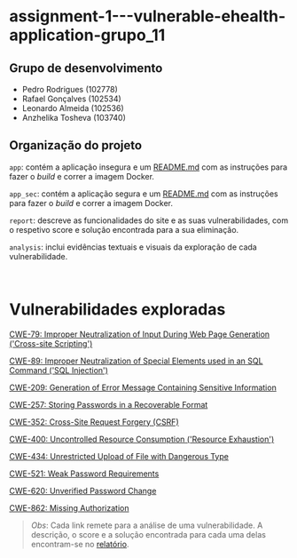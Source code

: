 # assignment-1---vulnerable-ehealth-application-grupo_11

## Grupo de desenvolvimento
- Pedro Rodrigues (102778)
- Rafael Gonçalves (102534)
- Leonardo Almeida (102536)
- Anzhelika Tosheva (103740)

## Organização do projeto
```app```: contém a aplicação insegura e um [README.md](app/README.md) com as instruções para fazer o *build* e correr a imagem Docker.

```app_sec```: contém a aplicação segura e um [README.md](app_sec/README.md) com as instruções para fazer o *build* e correr a imagem Docker.

```report```: descreve as funcionalidades do site e as suas vulnerabilidades, com o respetivo score e solução encontrada para a sua eliminação.

```analysis```: inclui evidências textuais e visuais da exploração de cada vulnerabilidade.

<br/>

# Vulnerabilidades exploradas
[CWE-79: Improper Neutralization of Input During Web Page Generation ('Cross-site Scripting')](analysis/CWE-79.md)

[CWE-89: Improper Neutralization of Special Elements used in an SQL Command ('SQL Injection')](analysis/CWE-89.md)

[CWE-209: Generation of Error Message Containing Sensitive Information](analysis/CWE-209.md)

[CWE-257: Storing Passwords in a Recoverable Format](analysis/CWE-257.md)

[CWE-352: Cross-Site Request Forgery (CSRF)](analysis/CWE-352.md)

[CWE-400: Uncontrolled Resource Consumption ('Resource Exhaustion')](analysis/CWE-400.md)

[CWE-434: Unrestricted Upload of File with Dangerous Type](analysis/CWE-434.md)

[CWE-521: Weak Password Requirements](analysis/CWE-521.md)

[CWE-620: Unverified Password Change](analysis/CWE-620.md)

[CWE-862: Missing Authorization](analysis/CWE-862.md)

>*Obs*: Cada link remete para a análise de uma vulnerabilidade. A descrição, o score e a solução encontrada para cada uma delas encontram-se no [relatório](report.md).